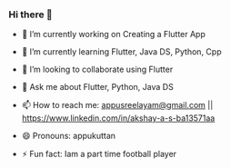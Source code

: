 ### Hi there 👋


- 🔭 I’m currently working on Creating a Flutter App
- 🌱 I’m currently learning Flutter, Java DS, Python, Cpp
- 👯 I’m looking to collaborate using Flutter

- 💬 Ask me about Flutter, Python, Java DS
- 📫 How to reach me: appusreelayam@gmail.com || https://www.linkedin.com/in/akshay-a-s-ba13571aa
- 😄 Pronouns: appukuttan
- ⚡ Fun fact: Iam a part time football player

